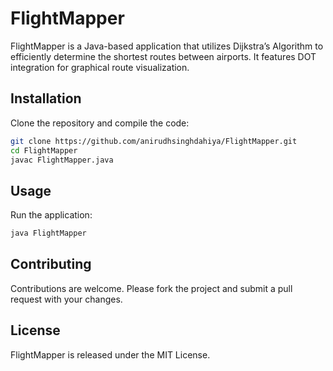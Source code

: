 # FlightMapper

FlightMapper is a Java-based application that utilizes Dijkstra’s Algorithm to efficiently determine the shortest routes between airports. It features DOT integration for graphical route visualization.

## Installation

Clone the repository and compile the code:

```bash
git clone https://github.com/anirudhsinghdahiya/FlightMapper.git
cd FlightMapper
javac FlightMapper.java
```

## Usage

Run the application:

```bash
java FlightMapper
```

## Contributing

Contributions are welcome. Please fork the project and submit a pull request with your changes.

## License

FlightMapper is released under the MIT License.
